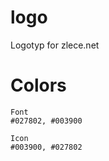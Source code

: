 # logo
Logotyp for zlece.net



# Colors 
    Font
    #027802, #003900
    
    Icon
    #003900, #027802    
